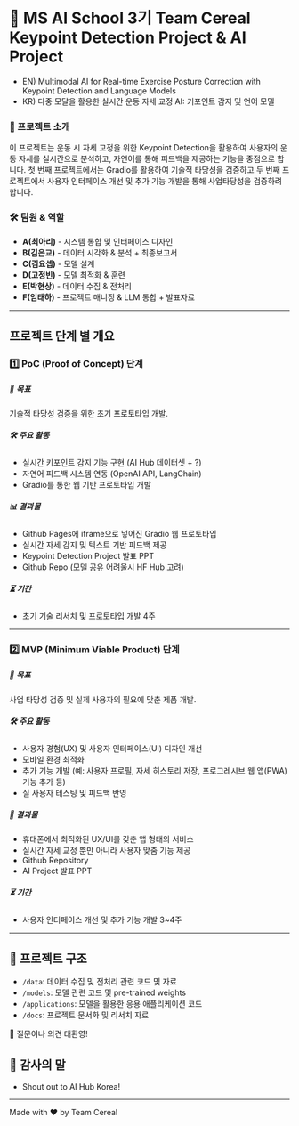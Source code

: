 # 🧙 MS AI School 3기 Team Cereal Keypoint Detection Project & AI Project
- EN) Multimodal AI for Real-time Exercise Posture Correction with Keypoint Detection and Language Models
- KR) 다중 모달을 활용한 실시간 운동 자세 교정 AI: 키포인트 감지 및 언어 모델

### 📌 프로젝트 소개

이 프로젝트는 운동 시 자세 교정을 위한 Keypoint Detection을 활용하여 사용자의 운동 자세를 실시간으로 분석하고, 자연어를 통해 피드백을 제공하는 기능을 중점으로 합니다. 첫 번째 프로젝트에서는 Gradio를 활용하여 기술적 타당성을 검증하고 두 번째 프로젝트에서 사용자 인터페이스 개선 및 추가 기능 개발을 통해 사업타당성을 검증하려 합니다. 

### 🛠 팀원 & 역할
- **A(최아리)** - 시스템 통합 및 인터페이스 디자인
- **B(김은교)** - 데이터 시각화 & 분석 + 최종보고서 
- **C(김요셉)** - 모델 설계
- **D(고정빈)** - 모델 최적화 & 훈련 
- **E(박현상)** - 데이터 수집 & 전처리 
- **F(임태하)** - 프로젝트 매니징 & LLM 통합 + 발표자료 

---

## 프로젝트 단계 별 개요

### 1️⃣ **PoC (Proof of Concept) 단계**

##### 🎯 목표
기술적 타당성 검증을 위한 초기 프로토타입 개발.

##### 🛠 주요 활동
- 실시간 키포인트 감지 기능 구현 (AI Hub 데이터셋 + ?)
- 자연어 피드백 시스템 연동 (OpenAI API, LangChain)
- Gradio를 통한 웹 기반 프로토타입 개발

##### 📊 결과물
- Github Pages에 iframe으로 넣어진 Gradio 웹 프로토타입
- 실시간 자세 감지 및 텍스트 기반 피드백 제공
- Keypoint Detection Project 발표 PPT
- Github Repo (모델 공유 어려울시 HF Hub 고려)

##### ⏳ 기간
- 초기 기술 리서치 및 프로토타입 개발 4주

---

### 2️⃣ **MVP (Minimum Viable Product) 단계**

##### 🎯 목표
사업 타당성 검증 및 실제 사용자의 필요에 맞춘 제품 개발.

##### 🛠 주요 활동
- 사용자 경험(UX) 및 사용자 인터페이스(UI) 디자인 개선
- 모바일 환경 최적화
- 추가 기능 개발 (예: 사용자 프로필, 자세 히스토리 저장, 프로그레시브 웹 앱(PWA) 기능 추가 등)
- 실 사용자 테스팅 및 피드백 반영

##### 📱 결과물
- 휴대폰에서 최적화된 UX/UI를 갖춘 앱 형태의 서비스
- 실시간 자세 교정 뿐만 아니라 사용자 맞춤 기능 제공
- Github Repository
- AI Project 발표 PPT 

##### ⏳ 기간
- 사용자 인터페이스 개선 및 추가 기능 개발 3~4주 


---

## 📂 프로젝트 구조

- `/data`: 데이터 수집 및 전처리 관련 코드 및 자료
- `/models`: 모델 관련 코드 및 pre-trained weights
- `/applications`: 모델을 활용한 응용 애플리케이션 코드
- `/docs`: 프로젝트 문서화 및 리서치 자료


📩 질문이나 의견 대환영!


## 🧙 감사의 말
- Shout out to AI Hub Korea!


---


Made with ❤️ by Team Cereal
